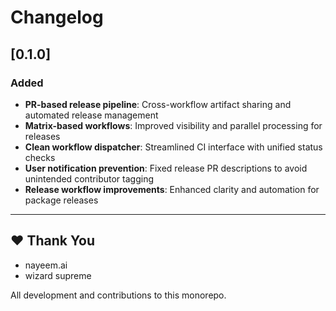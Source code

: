 # Changelog

## [0.1.0]

### Added

- **PR-based release pipeline**: Cross-workflow artifact sharing and automated
  release management
- **Matrix-based workflows**: Improved visibility and parallel processing for
  releases
- **Clean workflow dispatcher**: Streamlined CI interface with unified status
  checks
- **User notification prevention**: Fixed release PR descriptions to avoid
  unintended contributor tagging
- **Release workflow improvements**: Enhanced clarity and automation for package
  releases

---

## ❤️ Thank You

- nayeem.ai
- wizard supreme

All development and contributions to this monorepo.
